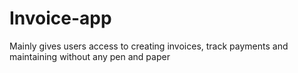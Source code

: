 # Invoice-app
Mainly gives users access to creating invoices, track payments and maintaining without any pen and paper

